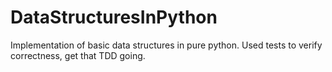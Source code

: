 # DataStructuresInPython
Implementation of basic data structures in pure python. Used tests to verify correctness, get that TDD going.
